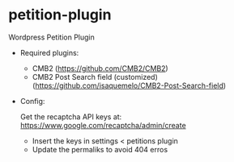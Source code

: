 # petition-plugin
Wordpress Petition Plugin
- Required plugins:
  - CMB2 (https://github.com/CMB2/CMB2)
  - CMB2 Post Search field (customized) (https://github.com/isaquemelo/CMB2-Post-Search-field)
- Config:

	Get the recaptcha API keys at: 
		https://www.google.com/recaptcha/admin/create
	- Insert the keys in settings < petitions plugin
	- Update the permaliks to avoid 404 erros